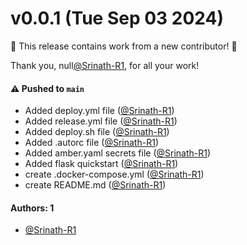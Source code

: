 # v0.0.1 (Tue Sep 03 2024)

:tada: This release contains work from a new contributor! :tada:

Thank you, null[@Srinath-R1](https://github.com/Srinath-R1), for all your work!

#### ⚠️ Pushed to `main`

- Added deploy.yml file ([@Srinath-R1](https://github.com/Srinath-R1))
- Added release.yml file ([@Srinath-R1](https://github.com/Srinath-R1))
- Added deploy.sh file ([@Srinath-R1](https://github.com/Srinath-R1))
- Added .autorc file ([@Srinath-R1](https://github.com/Srinath-R1))
- Added amber.yaml secrets file ([@Srinath-R1](https://github.com/Srinath-R1))
- Added flask quickstart ([@Srinath-R1](https://github.com/Srinath-R1))
- create .docker-compose.yml ([@Srinath-R1](https://github.com/Srinath-R1))
- create README.md ([@Srinath-R1](https://github.com/Srinath-R1))

#### Authors: 1

- [@Srinath-R1](https://github.com/Srinath-R1)
